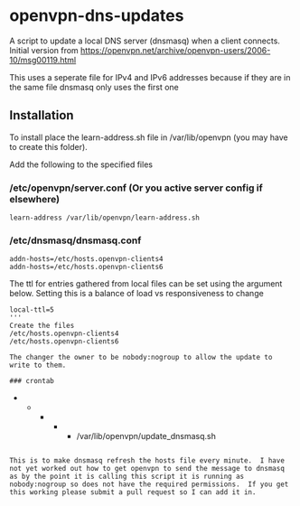 # openvpn-dns-updates

A script to update a local DNS server (dnsmasq) when a client connects.  Initial version from https://openvpn.net/archive/openvpn-users/2006-10/msg00119.html

This uses a seperate file for IPv4 and IPv6 addresses because if they are in the same file dnsmasq only uses the first one

## Installation

To install place the learn-address.sh file in /var/lib/openvpn (you may have to create this folder).  

Add the following to the specified files

### /etc/openvpn/server.conf (Or you active server config if elsewhere)
```
learn-address /var/lib/openvpn/learn-address.sh
```


### /etc/dnsmasq/dnsmasq.conf
```
addn-hosts=/etc/hosts.openvpn-clients4
addn-hosts=/etc/hosts.openvpn-clients6
```
The ttl for entries gathered from local files can be set using the argument below.  Setting this is a balance of load vs responsiveness to change
```
local-ttl=5
'''
Create the files
/etc/hosts.openvpn-clients4
/etc/hosts.openvpn-clients6

The changer the owner to be nobody:nogroup to allow the update to write to them.

### crontab
```
* * * * * /var/lib/openvpn/update_dnsmasq.sh
```

This is to make dnsmasq refresh the hosts file every minute.  I have not yet worked out how to get openvpn to send the message to dnsmasq as by the point it is calling this script it is running as nobody:nogroup so does not have the required permissions.  If you get this working please submit a pull request so I can add it in.


